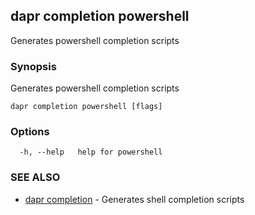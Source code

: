## dapr completion powershell

Generates powershell completion scripts

### Synopsis

Generates powershell completion scripts

```
dapr completion powershell [flags]
```

### Options

```
  -h, --help   help for powershell
```

### SEE ALSO

* [dapr completion](dapr_completion.md)	 - Generates shell completion scripts

